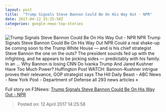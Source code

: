 ```yaml
---
layout: post
title:  "Trump Signals Steve Bannon Could Be On His Way Out - NPR"
date: 2017-04-12 15:25:58Z
categories: google-news-top-stories
---
```


![Trump Signals Steve Bannon Could Be On His Way Out - NPR](https://media.npr.org/assets/img/2017/04/12/gettyimages-653567564_wide-95ec0129362ea886ece1ad0174eadc289360266d.jpg?s=1400)
NPR Trump Signals Steve Bannon Could Be On His Way Out NPR Could a real shake-up be coming soon to the Trump White House — and is his chief strategist Steve Bannon the one on the outs? The president sounds fed up with the infighting, and he appears to be picking sides — predictably with his family. In an ... Why Bannon is losing CNN Do Ivanka Trump And Jared Kushner Have Too Much Power? Huffington Post WATCH: Bannon-Kushner intrigue proves their relevance, GOP strategist says The Hill Daily Beast - ABC News - New York Post - Department of Defense all 293 news articles »


Full story on F3News: [Trump Signals Steve Bannon Could Be On His Way Out - NPR](http://www.f3nws.com/n/JupgnH)

> Posted on: 12 April 2017 14:25:58
